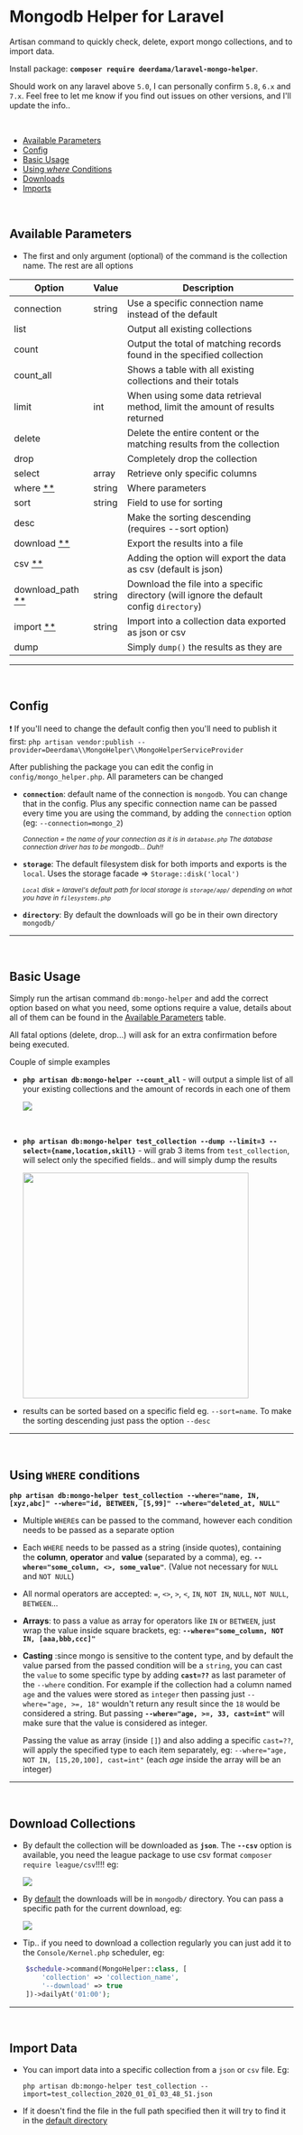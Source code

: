 Mongodb Helper for Laravel
================

Artisan command to quickly check, delete, export mongo collections, and to import data.

Install package: **`composer require deerdama/laravel-mongo-helper`**.

Should work on any laravel above `5.0`, I can personally confirm `5.8`, `6.x` and `7.x`. Feel free to let me know if you find out issues on other versions, and I'll update the info..

<br>

* [Available Parameters](#Available-Parameters)
* [Config](#Config)
* [Basic Usage](#Basic-Usage)
* [Using *where* Conditions](#Using-WHERE-conditions)
* [Downloads](#Download-Collections)
* [Imports](#Import-Data)

<br>

## Available Parameters

* The first and only argument (optional) of the command is the collection name. The rest are all options

| Option | Value | Description |
| --- | --- | --- |
| connection | string | Use a specific connection name instead of the default |
| list |  | Output all existing collections |
| count | | Output the total of matching records found in the specified collection |
| count_all | | Shows a table with all existing collections and their totals |
| limit | int | When using some data retrieval method, limit the amount of results returned |
| delete | | Delete the entire content or the matching results from the collection |
| drop | | Completely drop the collection |
| select | array | Retrieve only specific columns |
| where [**](#Using-WHERE-conditions) | string | Where parameters |
| sort | string | Field to use for sorting |
| desc | | Make the sorting descending (requires --sort option) |
| download [**](#Download-Collections) | | Export the results into a file |
| csv [**](#Download-Collections) | | Adding the option will export the data as csv (default is json) |
| download_path [**](#Download-Collections) | string | Download the file into a specific directory (will ignore the default config `directory`)  |
| import [**](#Import-Data) | string | Import into a collection data exported as json or csv|
| dump | | Simply `dump()` the results as they are |

----------------
<br>

## Config

  :exclamation: If you'll need to change the default config then you'll need to publish it first:
`php artisan vendor:publish --provider=Deerdama\\MongoHelper\\MongoHelperServiceProvider`

After publishing the package you can edit the config in `config/mongo_helper.php`. All parameters can be changed

* **`connection`**: default name of the connection is `mongodb`. You can change that in the config. 
Plus any specific connection name can be passed every time you are using the command, by adding the `connection` option (eg: `--connection=mongo_2`)

    <sup>_Connection = the name of your connection as it is in `database.php` The database connection driver has to be mongodb... Duh!!_</sup>

* **`storage`**: The default filesystem disk for both imports and exports is the `local`. Uses the storage facade => `Storage::disk('local')`

    <sup>_`Local` disk = laravel's default path for local storage is `storage/app/` depending on what you have in `filesystems.php`_</sup>
    

* **`directory`**: By default the downloads will go be in their own directory `mongodb/`

-----------------
<br>

## Basic Usage

Simply run the artisan command `db:mongo-helper` and add the correct option based on what you need, some options require a value, details about all of them can be found in the [Available Parameters](#Available-Parameters) table.

All fatal options (delete, drop...) will ask for an extra confirmation before being executed.

Couple of simple examples

* **`php artisan db:mongo-helper --count_all`** - will output a simple list of all your existing collections and the amount of records in each one of them
    <p>
      <img src="https://images2.imgbox.com/eb/e1/gpshlPRV_o.png">
    </p>
<br>

* **`php artisan db:mongo-helper test_collection --dump --limit=3 --select={name,location,skill}`** - will grab 3 items from `test_collection`, will select only the specified fields.. and will simply dump the results 
    <p>
      <img src="https://images2.imgbox.com/0e/44/e1mVJKx2_o.png" width="400px">
    </p>
    
* results can be sorted based on a specific field eg. `--sort=name`. To make the sorting descending just pass the option `--desc` 

---------------------
<br>
    
    
## Using `WHERE` conditions

**`php artisan db:mongo-helper test_collection --where="name, IN, [xyz,abc]" --where="id, BETWEEN, [5,99]" --where="deleted_at, NULL"`**


* Multiple `WHERE`s can be passed to the command, however each condition needs to be passed as a separate option

* Each `WHERE` needs to be passed as a string (inside quotes), containing the **column**, **operator** and **value** (separated by a comma), eg. **`--where="some_column, <>, some_value"`**. (Value not necessary for `NULL` and `NOT NULL`)

* All normal operators are accepted: `=`, `<>`, `>`, `<`, `IN`, `NOT IN`, `NULL`, `NOT NULL`, `BETWEEN`...

* **Arrays**: to pass a value as array for operators like `IN` or `BETWEEN`, just wrap the value inside square brackets, eg: **`--where="some_column, NOT IN, [aaa,bbb,ccc]"`**

* **Casting** :since mongo is sensitive to the content type, and by default the value parsed from the passed condition will be a `string`, you can cast the `value` to some specific type by adding **`cast=??`** as last parameter of the `--where` condition. 
For example if the collection had a column named `age` and the values were stored as `integer` then passing just `--where="age, >=, 18"` wouldn't return any result since the `18` would be considered a string. 
But passing **`--where="age, >=, 33, cast=int"`** will make sure that the value is considered as integer.

    Passing the value as array (inside `[]`) and also adding a specific `cast=??`, will apply the specified type to each item separately, eg: `--where="age, NOT IN, [15,20,100], cast=int"` (each *age* inside the array will be an integer)



--------------
<br>
    
## Download Collections

* By default the collection will be downloaded as **`json`**. The **`--csv`** option is available, you need the league package to use csv format `composer require league/csv`!!!! eg:
    <p>
     <img src="https://images2.imgbox.com/34/b3/NhyqrV2A_o.png">
    </p>


* By [default](#Config) the downloads will be in `mongodb/` directory. You can pass a specific path for the current download, eg:
    <p>
      <img src="https://images2.imgbox.com/5b/e7/mdBo7enc_o.png">
    </p>
    
* Tip.. if you need to download a collection regularly you can just add it to the `Console/Kernel.php` scheduler, eg: 

```php
    $schedule->command(MongoHelper::class, [
        'collection' => 'collection_name',
        '--download' => true
    ])->dailyAt('01:00');
```

-----------------
<br>

## Import Data

* You can import data into a specific collection from a `json` or `csv` file. Eg:

    `php artisan db:mongo-helper test_collection --import=test_collection_2020_01_01_03_48_51.json`

* If it doesn't find the file in the full path specified then it will try to find it in the [default directory](#Config)
